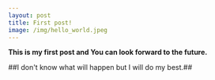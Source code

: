 ```yaml
---
layout: post
title: First post!
image: /img/hello_world.jpeg
---
```


**This is my first post and You can look forward to the future.**

##I don't know what will happen but I will do my best.##
